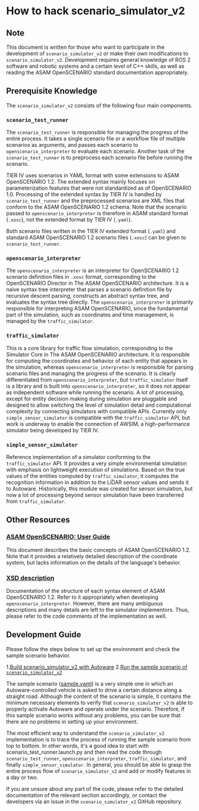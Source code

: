 # How to hack scenario_simulator_v2

## Note

This document is written for those who want to participate in the development
of `scenario_simulator_v2` or make their own modifications to
`scenario_simulator_v2`. Development requires general knowledge of ROS 2
software and robotic systems and a certain level of C++ skills, as well as
reading the ASAM OpenSCENARIO standard documentation appropriately.

## Prerequisite Knowledge

The `scenario_simulator_v2` consists of the following four main components.

### `scenario_test_runner`

The `scenario_test_runner` is responsible for managing the progress of the
entire process. It takes a single scenario file or a workflow file of multiple
scenarios as arguments, and passes each scenario to `openscenario_interpreter`
to evaluate each scenario. Another task of the `scenario_test_runner` is to
preprocess each scenario file before running the scenario.

TIER IV uses scenarios in YAML format with some extensions to ASAM OpenSCENARIO
1.2. The extended syntax mainly focuses on parameterization features that were
not standardized as of OpenSCENARIO 1.0. Processing of the extended syntax by
TIER IV is handled by `scenario_test_runner` and the preprocessed scenarios are
XML files that conform to the ASAM OpenSCENARIO 1.2 schema. Note that the
scenario passed to `openscenario_interpreter` is therefore in ASAM standard
format (`.xosc`), not the extended format by TIER IV (`.yaml`).

Both scenario files written in the TIER IV extended format (`.yaml`) and standard ASAM OpenSCENARIO 1.2 scenario files (`.xosc`) can be given to `scenario_test_runner`.

### `openscenario_interpreter`

 The `openscenario_interpreter` is an interpreter for OpenSCENARIO 1.2 scenario definition files in `.xosc` format, corresponding to the OpenSCENARIO Director in The ASAM OpenSCENARIO architecture. It is a naive syntax tree interpreter that parses a scenario definition file by recursive descent parsing, constructs an abstract syntax tree, and evaluates the syntax tree directly. The `openscenario_interpreter` is primarily responsible for interpreting ASAM OpenSCENARIO, since the fundamental part of the simulation, such as coordinates and time management, is managed by the `traffic_simulator`.

### `traffic_simulator`

This is a core library for traffic flow simulation, corresponding to the Simulator Core in The ASAM OpenSCENARIO architecture. It is responsible for computing the coordinates and behavior of each entity that appears in the simulation, whereas `openscenario_interpreter` is responsible for parsing scenario files and managing the progress of the scenario. It is clearly differentiated from `openscenario_interpreter`, but `traffic_simulator` itself is a library and is built into `openscenario_interpreter`, so it does not appear as independent software while running the scenario. A lot of processing, except for entity decision making during simulation are pluggable and designed to allow switching the level of simulation detail and computational complexity by connecting simulators with compatible APIs. Currently only `simple_sensor_simulator` is compatible with the `traffic_simulator` API, but work is underway to enable the connection of AWSIM, a high-performance simulator being developed by TIER IV.

### `simple_sensor_simulator`

Reference implementation of a simulator conforming to the `traffic_simulator` API. It provides a very simple environmental simulation with emphasis on lightweight execution of simulations.
Based on the true values of the entities computed by `traffic_simulator`, it computes the recognition information in addition to the LiDAR sensor values and sends it to Autoware.
Historically, this module was created for sensor simulation, but now a lot of processing beyond sensor simulation have been transferred from `traffic_simulator`.

## Other Resources

### [ASAM OpenSCENARIO: User Guide](https://www.asam.net/index.php?eID=dumpFile&t=f&f=4908&token=ae9d9b44ab9257e817072a653b5d5e98ee0babf8)

This document describes the basic concepts of ASAM OpenSCENARIO 1.2. Note that it provides a relatively detailed description of the coordinate system, but lacks information on the details of the language's behavior.

### [XSD description](https://www.asam.net/static_downloads/ASAM_OpenSCENARIO_V1.2.0_Model_Documentation/modelDocumentation/)

Documentation of the structure of each syntax element of ASAM OpenSCENARIO 1.2. Refer to it appropriately when developing `openscenario_interpreter`. However, there are many ambiguous descriptions and many details are left to the simulator implementors. Thus, please refer to the code comments of the implementation as well.

## Development Guide

Please follow the steps below to set up the environment and check the sample scenario behavior.

1.[Build scenario_simulator_v2 with Autoware](https://autowarefoundation.github.io/autoware-documentation/main/tutorials/scenario-simulation/planning-simulation/installation/)
2.[Run the sample scenario of `scenario_simulator_v2`](https://autowarefoundation.github.io/autoware-documentation/main/tutorials/scenario-simulation/planning-simulation/scenario-test-simulation/)

The sample scenario ([sample.yaml](test_runner/scenario_test_runner/scenario/sample.yaml)) is a very simple one in which an Autoware-controlled vehicle is asked to drive a certain distance along a straight road. Although the content of the scenario is simple, it contains the minimum necessary elements to verify that `scenario_simulator_v2` is able to properly activate Autoware and operate under the scenario. Therefore, if this sample scenario works without any problems, you can be sure that there are no problems in setting up your environment.

The most efficient way to understand the `scenario_simulator_v2` implementation is to trace the process of running the sample scenario from top to bottom. In other words, it's a good idea to start with scenario_test_runner.launch.py and then read the code through `scenario_test_runner`, `openscenario_interpreter`, `traffic_simulator`, and finally `simple_sensor_simulator`. In general, you should be able to grasp the entire process flow of `scenario_simulator_v2` and add or modify features in a day or two.

If you are unsure about any part of the code, please refer to the detailed documentation of the relevant section accordingly, or contact the developers via an issue in the `scenario_simulator_v2` GitHub repository.

